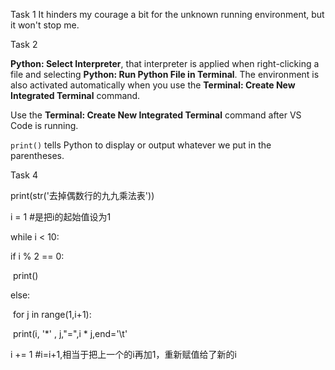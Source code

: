Task 1 It hinders my  courage a bit for the unknown running environment, but it won't stop me.

Task 2

**Python: Select Interpreter**, that interpreter is applied when right-clicking a file and selecting **Python: Run Python File in Terminal**. The environment is also activated automatically when you use the **Terminal: Create New Integrated Terminal** command.

Use the **Terminal: Create New Integrated Terminal** command after VS Code is running. 

`print()` tells Python to display or output whatever we put in the parentheses.

Task 4

print(str('去掉偶数行的九九乘法表'))

i = 1 #是把i的起始值设为1

while i < 10:

  if i % 2 == 0:

​    print()

  else:

​    for j in range(1,i+1):

​      print(i, '*' , j,"=",i * j,end='\t'

  i += 1 #i=i+1,相当于把上一个的i再加1，重新赋值给了新的i


